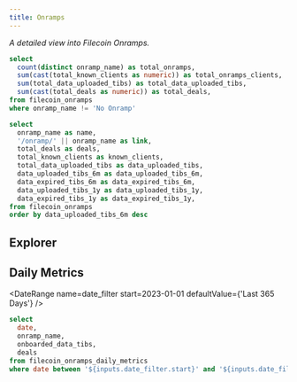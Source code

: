 ```yaml
---
title: Onramps
---
```


_A detailed view into Filecoin Onramps._

```sql onramps_stats
select
  count(distinct onramp_name) as total_onramps,
  sum(cast(total_known_clients as numeric)) as total_onramps_clients,
  sum(total_data_uploaded_tibs) as total_data_uploaded_tibs,
  sum(cast(total_deals as numeric)) as total_deals,
from filecoin_onramps
where onramp_name != 'No Onramp'
```

<Grid cols=2>

<BigValue
  data={onramps_stats}
  value=total_onramps
  title="Filecoin Onramps"
/>

<BigValue
  data={onramps_stats}
  value=total_onramps_clients
  title="Total Onramps Clients"
/>

<BigValue
  data={onramps_stats}
  value=total_data_uploaded_tibs
  title="Total Data Uploaded"
/>

<BigValue
  data={onramps_stats}
  value=total_deals
  title="Total Deals"
/>

</Grid>

```sql onramps_table
select
  onramp_name as name,
  '/onramp/' || onramp_name as link,
  total_deals as deals,
  total_known_clients as known_clients,
  total_data_uploaded_tibs as data_uploaded_tibs,
  data_uploaded_tibs_6m as data_uploaded_tibs_6m,
  data_expired_tibs_6m as data_expired_tibs_6m,
  data_uploaded_tibs_1y as data_uploaded_tibs_1y,
  data_expired_tibs_1y as data_expired_tibs_1y,
from filecoin_onramps
order by data_uploaded_tibs_6m desc
```

## Explorer

<DataTable
  data={onramps_table}
  rowShading=true
  rowLines=false
  rows=30
  downloadable=true
  link=link
/>

## Daily Metrics

<DateRange
  name=date_filter
  start=2023-01-01
  defaultValue={'Last 365 Days'}
/>


```sql onramps_daily_metrics
select
  date,
  onramp_name,
  onboarded_data_tibs,
  deals
from filecoin_onramps_daily_metrics
where date between '${inputs.date_filter.start}' and '${inputs.date_filter.end}'
```

<BarChart
  data={onramps_daily_metrics}
  x=date
  y=onboarded_data_tibs
  yAxisTitle="Data Uploaded (TiBs)"
  title="Daily Data Uploaded"
  series=onramp_name
/>

<BarChart
  data={onramps_daily_metrics}
  x=date
  y=deals
  yAxisTitle="Deals"
  title="Daily Deals"
  series=onramp_name
/>
